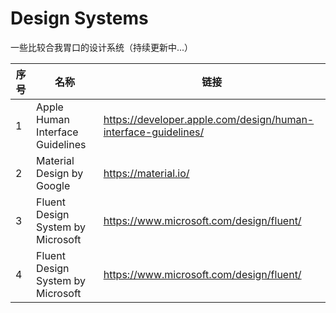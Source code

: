 # Design Systems
一些比较合我胃口的设计系统（持续更新中...）

| 序号 | 名称 | 链接 |
| - | - | - |
| 1 | Apple Human Interface Guidelines | https://developer.apple.com/design/human-interface-guidelines/ |
| 2 | Material Design by Google | https://material.io/ |
| 3 | Fluent Design System by Microsoft | https://www.microsoft.com/design/fluent/ |
| 4 | Fluent Design System by Microsoft | https://www.microsoft.com/design/fluent/ |
